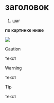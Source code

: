 # заголовок

1. шаг
  
**по картинке ниже**

<img src="https://raw.githubusercontent.com/xmved/SpaceBlitz-Manual/refs/heads/main/images/How%20to%20Start/fcef521d-4da7-48ec-b1e2-209b5cd95fc5.png"/>

> [!CAUTION]
>
> текст

> [!WARNING]
>
> текст

> [!TIP]
>
> текст
















